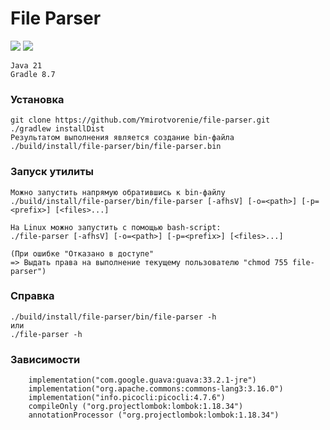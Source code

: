 # **File Parser**

<a href="https://codeclimate.com/github/Ymirotvorenie/file-parser/maintainability"><img src="https://api.codeclimate.com/v1/badges/4e39f22ac36165da3cf2/maintainability" /></a>
<a href="https://codeclimate.com/github/Ymirotvorenie/file-parser/test_coverage"><img src="https://api.codeclimate.com/v1/badges/4e39f22ac36165da3cf2/test_coverage" /></a>

```
Java 21
Gradle 8.7
```


### **Установка**
```
git clone https://github.com/Ymirotvorenie/file-parser.git
./gradlew installDist 
Результатом выполнения является создание bin-файла ./build/install/file-parser/bin/file-parser.bin
```

### **Запуск утилиты**
```
Можно запустить напрямую обратившись к bin-файлу
./build/install/file-parser/bin/file-parser [-afhsV] [-o=<path>] [-p=<prefix>] [<files>...]

На Linux можно запустить с помощью bash-script:
./file-parser [-afhsV] [-o=<path>] [-p=<prefix>] [<files>...]

(При ошибке "Отказано в доступе" 
=> Выдать права на выполнение текущему пользователю "chmod 755 file-parser")
```

### **Справка**
```
./build/install/file-parser/bin/file-parser -h
или
./file-parser -h
```

### **Зависимости**
```
    implementation("com.google.guava:guava:33.2.1-jre")
    implementation("org.apache.commons:commons-lang3:3.16.0")
    implementation("info.picocli:picocli:4.7.6")
    compileOnly ("org.projectlombok:lombok:1.18.34")
    annotationProcessor ("org.projectlombok:lombok:1.18.34")
```

